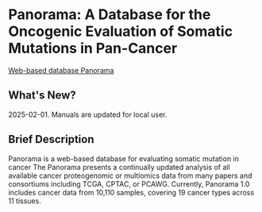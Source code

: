 # Panorama: A Database for the Oncogenic Evaluation of Somatic Mutations in Pan-Cancer
[Web-based database Panorama](http://139.150.65.64:8080/)

## What's New?
2025-02-01. Manuals are updated for local user.

## Brief Description
Panorama is a web-based database for evaluating somatic mutation in cancer The Panorama presents a continually updated analysis of all available cancer proteogenomic or multiomics data from many papers and consortiums including TCGA, CPTAC, or PCAWG. Currently, Panorama 1.0 includes cancer data from 10,110 samples, covering 19 cancer types across 11 tissues.
